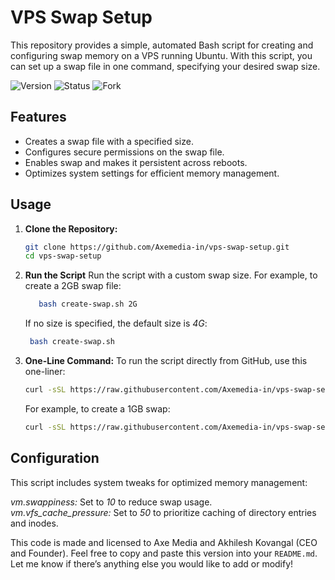# VPS Swap Setup

This repository provides a simple, automated Bash script for creating and configuring swap memory on a VPS running Ubuntu. With this script, you can set up a swap file in one command, specifying your desired swap size.

![Version](https://img.shields.io/badge/version-1.1-blue)
![Status](https://img.shields.io/badge/status-stable-brightgreen)
![Fork](https://img.shields.io/badge/fork-open%20to%20fork-lightgrey)

## Features

- Creates a swap file with a specified size.
- Configures secure permissions on the swap file.
- Enables swap and makes it persistent across reboots.
- Optimizes system settings for efficient memory management.

## Usage

1. **Clone the Repository:**

   ```bash
   git clone https://github.com/Axemedia-in/vps-swap-setup.git
   cd vps-swap-setup
   ```
   
2. **Run the Script**
   Run the script with a custom swap size. For example, to create a 2GB swap file:
   ```bash
      bash create-swap.sh 2G
   ```
      
   If no size is specified, the default size is *4G*:
   ```bash
    bash create-swap.sh
   ```

3. **One-Line Command:**
   To run the script directly from GitHub, use this one-liner:
   ```bash
   curl -sSL https://raw.githubusercontent.com/Axemedia-in/vps-swap-setup/main/create-swap.sh | bash -s <SWAP_SIZE>
   ```
   For example, to create a 1GB swap:
   ```bash
   curl -sSL https://raw.githubusercontent.com/Axemedia-in/vps-swap-setup/main/create-swap.sh | bash -s 1G
   ```
   
## Configuration

This script includes system tweaks for optimized memory management:

*vm.swappiness:* Set to *10* to reduce swap usage. <br>
*vm.vfs_cache_pressure:* Set to *50* to prioritize caching of directory entries and inodes.

<be>

This code is made and licensed to Axe Media and Akhilesh Kovangal (CEO and Founder).
Feel free to copy and paste this version into your `README.md`. Let me know if there’s anything else you would like to add or modify!
